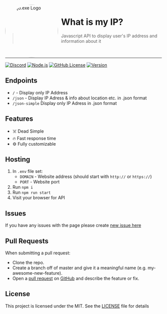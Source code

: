 <img width="170" height="170" align="left" style="float: left; margin: 0 10px 0 0; border-radius: 50%;" alt="Majo.exe Logo" src="https://media.discordapp.net/attachments/721019707607482409/901835740063879269/icon.png">

# What is my IP?

> Javascript API to display user's IP address and information about it
<br>

---

[![Discord](https://img.shields.io/discord/666599184844980224?color=%2334D058&logo=discord&label=Discord&style=flat-square&logoColor=fff)](https://majobot.igorkowalczyk.repl.co/server)
[![Node.js](https://img.shields.io/github/workflow/status/igorkowalczyk/what-is-my-ip/Node.js/master?style=flat-square&label=Node.js&logo=github&color=%2334D058)](https://majobot.igorkowalczyk.repl.co/)
[![GitHub License](https://img.shields.io/github/license/igorkowalczyk/what-is-my-ip?style=flat-square&logo=github&label=License&color=%2334D058)](https://github.com/IgorKowalczyk/what-is-my-ip)
[![Version](https://img.shields.io/github/package-json/v/igorkowalczyk/what-is-my-ip?style=flat-square&logo=github&label=Version&color=%2334D058)](https://majobot.igorkowalczyk.repl.co/server)

## Endpoints

- `/` - Display only IP Address
- `/json` - Display IP Adress & info about location etc. in .json format
- `/json-simple` Display only IP Adress in .json format


## Features
- ☠️ Dead Simple
- 🔥 Fast response time
- ⚙️ Fully customizable

## Hosting
1. In `.env` file set:
    * `DOMAIN` - Website address (should start with `http://` or `https://`)
    * `PORT` - Website port
2. Run `npm i`
3. Run `npm run start`
4. Visit your browser for API

## Issues
If you have any issues with the page please create [new issue here](https://github.com/igorkowalczyk/what-is-my-ip/issues)

## Pull Requests
When submitting a pull request:
- Clone the repo.
- Create a branch off of master and give it a meaningful name (e.g. my-awesome-new-feature).
- Open a [pull request](https://github.com/igorkowalczyk/what-is-my-ip/pulls) on [GitHub](https://github.com) and describe the feature or fix.

## License
This project is licensed under the MIT. See the [LICENSE](https://github.com/igorkowalczyk/what-is-my-ip/blob/master/license.md) file for details
